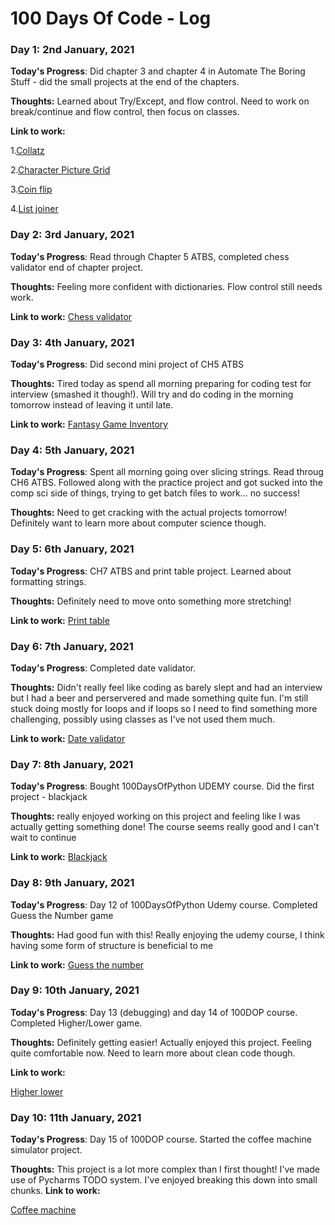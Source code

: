 # 100 Days Of Code - Log

### Day 1: 2nd January, 2021

**Today's Progress**: Did chapter 3 and chapter 4 in Automate The Boring Stuff - did the small projects at the end of the chapters.

**Thoughts:** Learned about Try/Except, and flow control. Need to work on break/continue and flow control, then focus on classes.

**Link to work:** 

1.[Collatz](https://github.com/bethpritchard/Automate_The_Boring_Stuff/blob/main/CH3/collatz_v1.py)

2.[Character Picture Grid](https://github.com/bethpritchard/Automate_The_Boring_Stuff/blob/main/CH4/character_picture_grid.py)

3.[Coin flip](https://github.com/bethpritchard/Automate_The_Boring_Stuff/blob/main/CH4/coin_flip.py)

4.[List joiner](https://github.com/bethpritchard/Automate_The_Boring_Stuff/blob/main/CH4/list_joiner.py)

### Day 2: 3rd January, 2021

**Today's Progress**: Read through Chapter 5 ATBS, completed chess validator end of chapter project.

**Thoughts:** Feeling more confident with dictionaries. Flow control still needs work.

**Link to work:** [Chess validator](https://github.com/bethpritchard/CH5/ChessValidator.py)


### Day 3: 4th January, 2021

**Today's Progress**: Did second mini project of CH5 ATBS

**Thoughts:** Tired today as spend all morning preparing for coding test for interview (smashed it though!). Will try and do coding in the morning tomorrow instead of leaving it until late.

**Link to work:** [Fantasy Game Inventory](https://github.com/bethpritchard/Automate_The_Boring_Stuff/blob/main/CH5/fantasyGameInventory.py)

### Day 4: 5th January, 2021

**Today's Progress**: Spent all morning going over slicing strings. Read throug CH6 ATBS. Followed along with the practice project and got sucked into the comp sci side of things, trying to get batch files to work... no success! 

**Thoughts:** Need to get cracking with the actual projects tomorrow! Definitely want to learn more about computer science though.

### Day 5: 6th January, 2021

**Today's Progress**: CH7 ATBS and print table project. Learned about formatting strings.

**Thoughts:** Definitely need to move onto something more stretching!

**Link to work:**
[Print table](https://github.com/bethpritchard/Automate_The_Boring_Stuff/blob/main/CH6/table.py)

### Day 6: 7th January, 2021
**Today's Progress**: Completed date validator.

**Thoughts:** Didn't really feel like coding as barely slept and had an interview but I had a beer and perservered and made something quite fun. I'm still stuck doing mostly for loops and if loops so I need to find something more challenging, possibly using classes as I've not used them much. 


**Link to work:** [Date validator](https://github.com/bethpritchard/Automate_The_Boring_Stuff/blob/main/CH7/dateDetection.py)


### Day 7: 8th January, 2021
**Today's Progress**: Bought 100DaysOfPython UDEMY course. Did the first project - blackjack

**Thoughts:** really enjoyed working on this project and feeling  like I was actually getting something done! The course seems really good and I can't wait to continue

**Link to work:**
[Blackjack](https://github.com/bethpritchard/100DaysOfCodeBootcamp/blob/master/Day11/main.py)


### Day 8: 9th January, 2021
**Today's Progress**: Day 12 of 100DaysOfPython Udemy course. Completed Guess the Number game

**Thoughts:** Had good fun with this! Really enjoying the udemy course, I think having some form of structure is beneficial to me 

**Link to work:**
[Guess the number](https://github.com/bethpritchard/100DaysOfCodeBootcamp/tree/master/Day12/guessthenumber.py)

### Day 9: 10th January, 2021
**Today's Progress**: Day 13 (debugging) and day 14 of 100DOP course. Completed Higher/Lower game.

**Thoughts:** Definitely getting easier! Actually enjoyed this project. Feeling quite comfortable now. Need to learn more about clean code though. 

**Link to work:**

[Higher lower](https://github.com/bethpritchard/100DaysOfCodeBootcamp/tree/master/Day14/higherlower.py)


### Day 10: 11th January, 2021
**Today's Progress**: Day 15 of 100DOP course. Started the coffee machine simulator project.

**Thoughts:** This project is a lot more complex than I first thought! I've made use of Pycharms TODO system. I've enjoyed breaking this down into small chunks.
**Link to work:**

[Coffee machine](https://github.com/bethpritchard/100DaysOfCodeBootcamp/tree/master/Day15)

